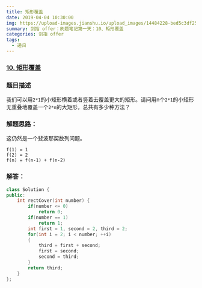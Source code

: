 ```yaml
---
title: 矩形覆盖
date: 2019-04-04 10:30:00
img: https://upload-images.jianshu.io/upload_images/14484228-bed5c3df25430959.jpg?imageMogr2/auto-orient/strip%7CimageView2/2/w/1240
summary: 剑指 offer：刷题笔记第一天：10、矩形覆盖
categories: 剑指 offer
tags:
  - 递归
---
```

### [10\. 矩形覆盖](https://www.nowcoder.com/practice/72a5a919508a4251859fb2cfb987a0e6?tpId=13&tqId=11163&tPage=1&rp=1&ru=/ta/coding-interviews&qru=/ta/coding-interviews/question-ranking)

### 题目描述
我们可以用`2*1`的小矩形横着或者竖着去覆盖更大的矩形。请问用n个`2*1`的小矩形无重叠地覆盖一个`2*n`的大矩形，总共有多少种方法？

### 解题思路：
这仍然是一个斐波那契数列问题。
```
f(1) = 1
f(2) = 2
f(n) = f(n-1) + f(n-2)
```
### 解答：

```cpp
class Solution {
public:
    int rectCover(int number) {
        if(number <= 0)
            return 0;
        if(number == 1)
            return 1;
        int first = 1, second = 2, third = 2;
        for(int i = 2; i < number; ++i)
        {
            third = first + second;
            first = second;
            second = third;
        }
        return third;
    }
};

```